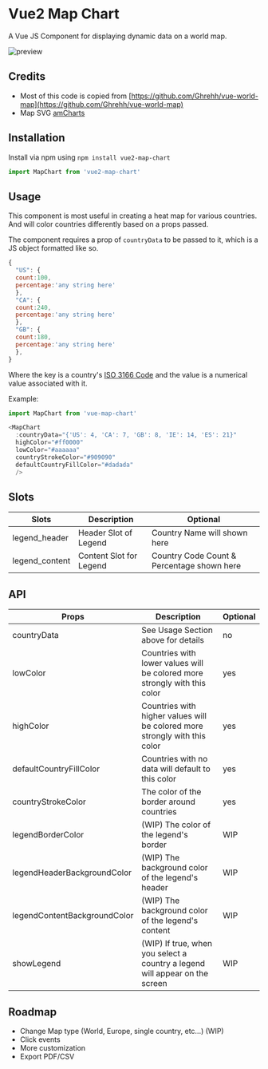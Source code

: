 # Vue2 Map Chart

A Vue JS Component for displaying dynamic data on a world map.

![preview](https://raw.githubusercontent.com/maguayo/vue-map-chart/master/preview/preview-world.png)


## Credits

- Most of this code is copied from [https://github.com/Ghrehh/vue-world-map](https://github.com/Ghrehh/vue-world-map)
- Map SVG [amCharts](https://www.amcharts.com/svg-maps/?map=world)


## Installation

Install via npm using `npm install vue2-map-chart`
``` javascript
import MapChart from 'vue2-map-chart'
```

## Usage

This component is most useful in creating a heat map for various countries. And
will color countries differently based on a props passed.

The component requires a prop of `countryData` to be passed to it, which is a JS
object formatted like so.

``` javascript
{
  "US": {
  count:100,
  percentage:'any string here'
  },
  "CA": {
  count:240,
  percentage:'any string here'
  },
  "GB": {
  count:180,
  percentage:'any string here'
  },
}
```

Where the key is a country's
[ISO 3166 Code](https://en.wikipedia.org/wiki/ISO_3166) and the value is a
numerical value associated with it.

Example:
``` javascript
import MapChart from 'vue-map-chart'

<MapChart
  :countryData="{'US': 4, 'CA': 7, 'GB': 8, 'IE': 14, 'ES': 21}"
  highColor="#ff0000"
  lowColor="#aaaaaa"
  countryStrokeColor="#909090"
  defaultCountryFillColor="#dadada"
  />
```

## Slots
| Slots | Description | Optional |
| --- | --- | --- |
| legend_header | Header Slot of Legend | <span>Country Name will shown here</span> |
| legend_content | Content Slot for Legend | <span> Country Code Count & Percentage shown here</span> |

## API

| Props | Description | Optional |
| --- | --- | --- |
| countryData | See Usage Section above for details  | no |
| lowColor | Countries with lower values will be colored more strongly with this color | yes |
| highColor | Countries with higher values will be colored more strongly with this color | yes |
| defaultCountryFillColor | Countries with no data will default to this color | yes |
| countryStrokeColor | The color of the border around countries | yes |
| legendBorderColor | (WIP) The color of the legend's border | WIP |
| legendHeaderBackgroundColor | (WIP) The background color of the legend's header | WIP |
| legendContentBackgroundColor | (WIP) The background color of the legend's content | WIP |
| showLegend | (WIP) If true, when you select a country a legend will appear on the screen | WIP |


## Roadmap
- Change Map type (World, Europe, single country, etc...) (WIP)
- Click events
- More customization
- Export PDF/CSV
